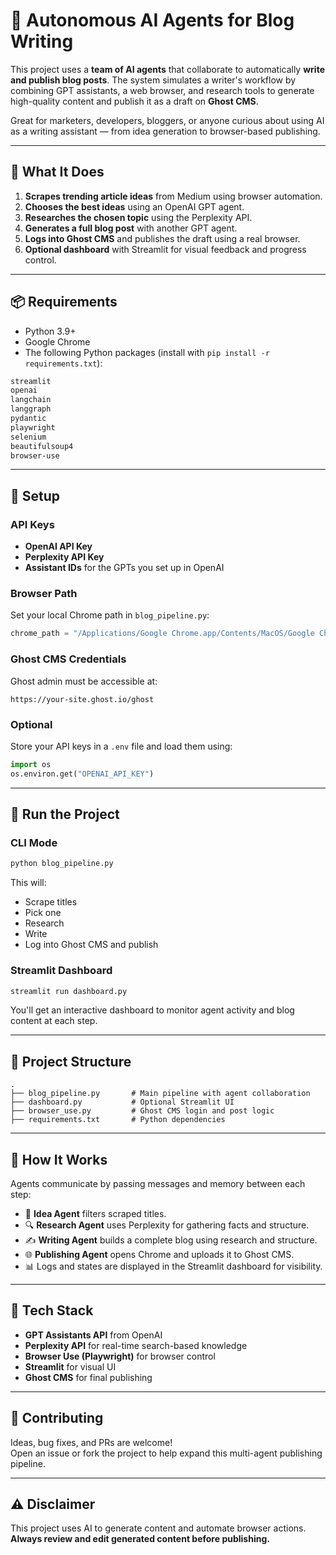 # 🧠 Autonomous AI Agents for Blog Writing

This project uses a **team of AI agents** that collaborate to automatically **write and publish blog posts**. The system simulates a writer's workflow by combining GPT assistants, a web browser, and research tools to generate high-quality content and publish it as a draft on **Ghost CMS**.

Great for marketers, developers, bloggers, or anyone curious about using AI as a writing assistant — from idea generation to browser-based publishing.

---

## 🚀 What It Does

1. **Scrapes trending article ideas** from Medium using browser automation.
2. **Chooses the best ideas** using an OpenAI GPT agent.
3. **Researches the chosen topic** using the Perplexity API.
4. **Generates a full blog post** with another GPT agent.
5. **Logs into Ghost CMS** and publishes the draft using a real browser.
6. **Optional dashboard** with Streamlit for visual feedback and progress control.

---

## 📦 Requirements

- Python 3.9+
- Google Chrome
- The following Python packages (install with `pip install -r requirements.txt`):

```bash
streamlit
openai
langchain
langgraph
pydantic
playwright
selenium
beautifulsoup4
browser-use
```

---

## 🔑 Setup

### API Keys

- **OpenAI API Key**
- **Perplexity API Key**
- **Assistant IDs** for the GPTs you set up in OpenAI

### Browser Path

Set your local Chrome path in `blog_pipeline.py`:

```python
chrome_path = "/Applications/Google Chrome.app/Contents/MacOS/Google Chrome"
```

### Ghost CMS Credentials

Ghost admin must be accessible at:

```
https://your-site.ghost.io/ghost
```

### Optional

Store your API keys in a `.env` file and load them using:

```python
import os
os.environ.get("OPENAI_API_KEY")
```

---

## 🧪 Run the Project

### CLI Mode

```bash
python blog_pipeline.py
```

This will:

- Scrape titles
- Pick one
- Research
- Write
- Log into Ghost CMS and publish

### Streamlit Dashboard

```bash
streamlit run dashboard.py
```

You'll get an interactive dashboard to monitor agent activity and blog content at each step.

---

## 📁 Project Structure

```
.
├── blog_pipeline.py       # Main pipeline with agent collaboration
├── dashboard.py           # Optional Streamlit UI
├── browser_use.py         # Ghost CMS login and post logic
├── requirements.txt       # Python dependencies
```

---

## 🧠 How It Works

Agents communicate by passing messages and memory between each step:

- 🧠 **Idea Agent** filters scraped titles.
- 🔍 **Research Agent** uses Perplexity for gathering facts and structure.
- ✍️ **Writing Agent** builds a complete blog using research and structure.
- 🌐 **Publishing Agent** opens Chrome and uploads it to Ghost CMS.
- 📊 Logs and states are displayed in the Streamlit dashboard for visibility.

---

## 🧰 Tech Stack

- **GPT Assistants API** from OpenAI
- **Perplexity API** for real-time search-based knowledge
- **Browser Use (Playwright)** for browser control
- **Streamlit** for visual UI
- **Ghost CMS** for final publishing

---

## 🙌 Contributing

Ideas, bug fixes, and PRs are welcome!  
Open an issue or fork the project to help expand this multi-agent publishing pipeline.

---

## ⚠️ Disclaimer

This project uses AI to generate content and automate browser actions.  
**Always review and edit generated content before publishing.**
